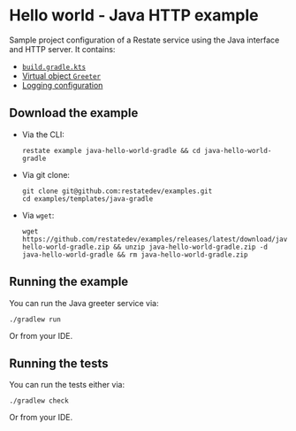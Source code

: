 # Hello world - Java HTTP example

Sample project configuration of a Restate service using the Java interface and HTTP server. It contains:

* [`build.gradle.kts`](build.gradle.kts)
* [Virtual object `Greeter`](src/main/java/my/example/Greeter.java)
* [Logging configuration](src/main/resources/log4j2.properties)

## Download the example

- Via the CLI:
    ```shell
    restate example java-hello-world-gradle && cd java-hello-world-gradle
    ```

- Via git clone:
    ```shell
    git clone git@github.com:restatedev/examples.git
    cd examples/templates/java-gradle
    ```

- Via `wget`:
    ```shell
    wget https://github.com/restatedev/examples/releases/latest/download/java-hello-world-gradle.zip && unzip java-hello-world-gradle.zip -d java-hello-world-gradle && rm java-hello-world-gradle.zip
    ```

## Running the example

You can run the Java greeter service via:

```shell
./gradlew run
```

Or from your IDE.

## Running the tests

You can run the tests either via:

```shell
./gradlew check
```

Or from your IDE.